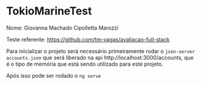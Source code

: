 # TokioMarineTest

Nome: Giovanna Machado Cipolletta Marozzi

Teste referente: https://github.com/tm-vagas/avaliacao-full-stack

Para inicializar o projeto será necessário primeiramente rodar o `json-server accounts.json` que será liberado na api http://localhost:3000/accounts, que é o tipo de memória que está sendo utilizado para este projeto.

Após isso pode ser rodado o `ng serve`
